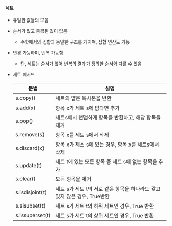 #### 세트

- 유일한 값들의 모음
- 순서가 없고 중복된 값이 없음
  - 수학에서의 집합과 동일한 구조를 가지며, 집합 연산도 가능
- 변경 가능하며, 반복 가능함
  - 단, 세트는 순서가 없어 반복의 결과가 정의한 순서와 다를 수 있음

- 세트 메서드

  | 문법            | 설명                                                         |
  | --------------- | ------------------------------------------------------------ |
  | s.copy()        | 세트의 얕은 복사본을 반환                                    |
  | s.add(x)        | 항목 x가 세트 s에 없다면 추가                                |
  | s.pop()         | 세트s에서 랜덤하게 항목을 반환하고, 해당 항목을 제거         |
  | s.remove(s)     | 항목 x를 세트 s에서 삭제                                     |
  | s.discard(x)    | 항목 x가 제스 s에 있는 경우, 항목 x를 세트s에서 삭제         |
  | s.update(t)     | 세트 t에 있는 모든 항목 중 세트 s에 없는 항목을 추가         |
  | s.clear()       | 모든 항목을 제거                                             |
  | s.isdisjoint(t) | 세트 s가 세트 t의 서로 같은 항목을 하나라도 갖고 있지 않은 경우, True반환 |
  | s.sisubset(t)   | 세트 s가 세트 t의 하위 세트인 경우, True 반환                |
  | s.issuperset(t) | 세트 s가 세트 t의 상위 세트인 경우, True 반환                |